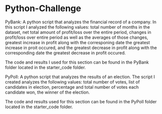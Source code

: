# Python-Challenge

PyBank: A python script that analyzes the financial record of a company. In this script I analyzed the following values: total number of months in the dataset, net total amount of profit/loss over the entire period, changes in profit/loss over entire period as well as the averages of those changes, greatest increase in profit along with the corresponing date the greatest increase in proit occured, and the greatest decrease in profit along with the corresponding date the greatest decrease in profit occured.

The code and results I used for this section can be found in the PyBank folder located in the starter_code folder.

PyPoll: A python script that analyzes the results of an election. The script I created analyzes the following values: total number of votes, list of candidates in election, percentage and total number of votes each candidate won, the winner of the election.

The code and results used for this section can be found in the PyPoll folder located in the starter_code folder.




